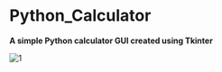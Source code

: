 # Python_Calculator

**A simple Python calculator GUI created using Tkinter**

![1](https://user-images.githubusercontent.com/87519278/233846797-884defaa-ba71-47d0-8bc0-c9aaa90c3f7e.png)
